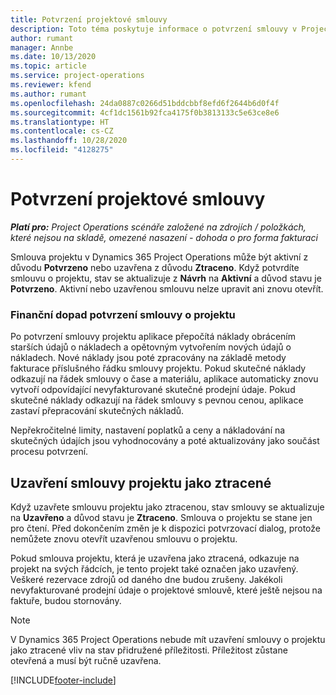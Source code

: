 ```yaml
---
title: Potvrzení projektové smlouvy
description: Toto téma poskytuje informace o potvrzení smlouvy v Project Operations.
author: rumant
manager: Annbe
ms.date: 10/13/2020
ms.topic: article
ms.service: project-operations
ms.reviewer: kfend
ms.author: rumant
ms.openlocfilehash: 24da0887c0266d51bddcbbf8efd6f2644b6d0f4f
ms.sourcegitcommit: 4cf1dc1561b92fca4175f0b3813133c5e63ce8e6
ms.translationtype: HT
ms.contentlocale: cs-CZ
ms.lasthandoff: 10/28/2020
ms.locfileid: "4128275"
---
```

# <a name="confirm-a-project-contract"></a>Potvrzení projektové smlouvy

_**Platí pro:** Project Operations scénáře založené na zdrojích / položkách, které nejsou na skladě, omezené nasazení - dohoda o pro forma fakturaci_

Smlouva projektu v Dynamics 365 Project Operations může být aktivní z důvodu **Potvrzeno** nebo uzavřena z důvodu **Ztraceno**. Když potvrdíte smlouvu o projektu, stav se aktualizuje z **Návrh** na **Aktivní** a důvod stavu je **Potvrzeno**. Aktivní nebo uzavřenou smlouvu nelze upravit ani znovu otevřít. 

### <a name="financial-impact-of-confirming-a-project-contract"></a>Finanční dopad potvrzení smlouvy o projektu

Po potvrzení smlouvy projektu aplikace přepočítá náklady obrácením starších údajů o nákladech a opětovným vytvořením nových údajů o nákladech. Nové náklady jsou poté zpracovány na základě metody fakturace příslušného řádku smlouvy projektu. Pokud skutečné náklady odkazují na řádek smlouvy o čase a materiálu, aplikace automaticky znovu vytvoří odpovídající nevyfakturované skutečné prodejní údaje. Pokud skutečné náklady odkazují na řádek smlouvy s pevnou cenou, aplikace zastaví přepracování skutečných nákladů.

Nepřekročitelné limity, nastavení poplatků a ceny a nákladování na skutečných údajích jsou vyhodnocovány a poté aktualizovány jako součást procesu potvrzení.

## <a name="close-a-project-contract-as-lost"></a>Uzavření smlouvy projektu jako ztracené

Když uzavřete smlouvu projektu jako ztracenou, stav smlouvy se aktualizuje na **Uzavřeno** a důvod stavu je **Ztraceno**. Smlouva o projektu se stane jen pro čtení. Před dokončením změn je k dispozici potvrzovací dialog, protože nemůžete znovu otevřít uzavřenou smlouvu o projektu.

Pokud smlouva projektu, která je uzavřena jako ztracená, odkazuje na projekt na svých řádcích, je tento projekt také označen jako uzavřený. Veškeré rezervace zdrojů od daného dne budou zrušeny. Jakékoli nevyfakturované prodejní údaje o projektové smlouvě, které ještě nejsou na faktuře, budou stornovány.

> [!NOTE]
> V Dynamics 365 Project Operations nebude mít uzavření smlouvy o projektu jako ztracené vliv na stav přidružené příležitosti. Příležitost zůstane otevřená a musí být ručně uzavřena.


[!INCLUDE[footer-include](../../includes/footer-banner.md)]